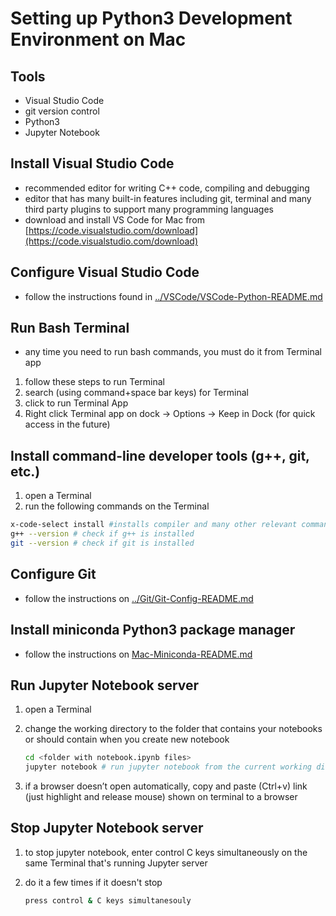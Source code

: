 # Setting up Python3 Development Environment on Mac

## Tools

- Visual Studio Code
- git version control
- Python3
- Jupyter Notebook

## Install Visual Studio Code

- recommended editor for writing C++ code, compiling and debugging
- editor that has many built-in features including git, terminal and many third party plugins to support many programming languages
- download and install VS Code for Mac from [https://code.visualstudio.com/download](https://code.visualstudio.com/download)

## Configure Visual Studio Code

- follow the instructions found in [../VSCode/VSCode-Python-README.md](../VSCode/VSCode-Python-README.md)

## Run Bash Terminal

- any time you need to run bash commands, you must do it from Terminal app

1. follow these steps to run Terminal
2. search (using command+space bar keys) for Terminal
3. click to run Terminal App
4. Right click Terminal app on dock -> Options -> Keep in Dock (for quick access in the future)

## Install command-line developer tools (g++, git, etc.)

1. open a Terminal
2. run the following commands on the Terminal

  ```bash
  x-code-select install #installs compiler and many other relevant command-line tools
  g++ --version # check if g++ is installed
  git --version # check if git is installed
  ```

## Configure Git

- follow the instructions on [../Git/Git-Config-README.md](../Git/Git-Config-README.md)

## Install miniconda Python3 package manager

- follow the instructions on [Mac-Miniconda-README.md](Mac-Miniconda-README.md)

## Run Jupyter Notebook server

1. open a Terminal
2. change the working directory to the folder that contains your notebooks or should contain when you create new notebook

    ```bash
    cd <folder with notebook.ipynb files>
    jupyter notebook # run jupyter notebook from the current working directory
    ```

3. if a browser doesn’t open automatically, copy and paste (Ctrl+v) link (just highlight and release mouse) shown on terminal to a browser

## Stop Jupyter Notebook server

1. to stop jupyter notebook, enter control C keys simultaneously on the same Terminal that's running Jupyter server
2. do it a few times if it doesn't stop

    ```bash
    press control & C keys simultanesouly
    ```
